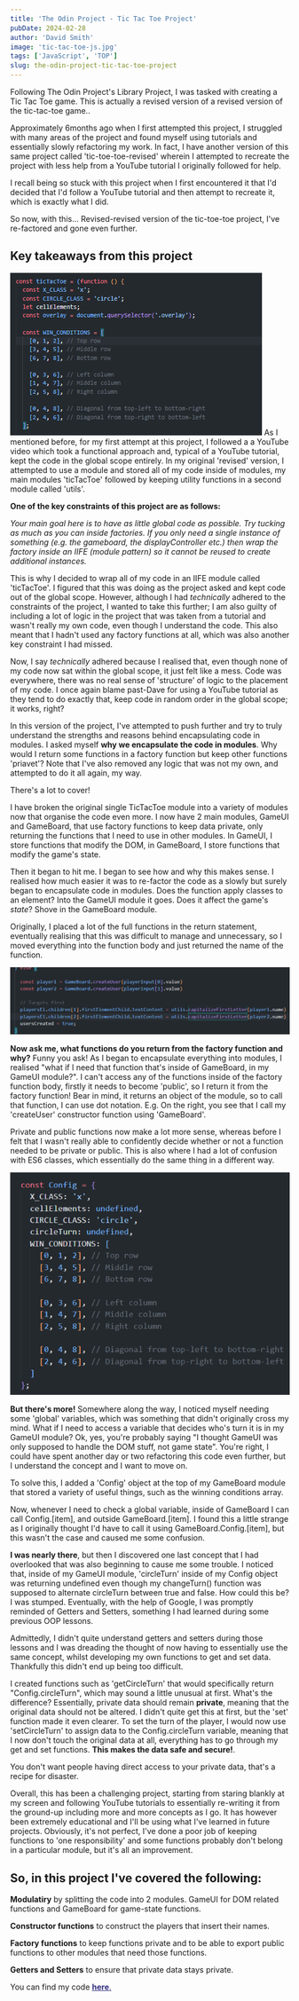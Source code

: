 ```yaml
---
title: 'The Odin Project - Tic Tac Toe Project'
pubDate: 2024-02-28
author: 'David Smith'
image: 'tic-tac-toe-js.jpg'
tags: ['JavaScript', 'TOP']
slug: the-odin-project-tic-tac-toe-project
---
```


Following The Odin Project's Library Project, I was tasked with creating a Tic Tac Toe game. This is actually a revised version of a revised version of the tic-tac-toe game..

Approximately 6months ago when I first attempted this project, I struggled with many areas of the project and found myself using tutorials and essentially slowly refactoring my work. In fact, I have another version of this same project called 'tic-toe-toe-revised' wherein I attempted to recreate the project with less help from a YouTube tutorial I originally followed for help.

I recall being so stuck with this project when I first encountered it that I'd decided that I'd follow a YouTube tutorial and then attempt to recreate it, which is exactly what I did.

So now, with this... Revised-revised version of the tic-toe-toe project, I've re-factored and gone even further.

## Key takeaways from this project

<img src="/public/images/the-odin-project-images/tic-tac-toe-project/tic-tac-toe-module1.png" alt="Alt text" class="md:p-4 md:float-right md:w-1/2"/>
As I mentioned before, for my first attempt at this project, I followed a a YouTube video which took a functional approach and, typical of a YouTube tutorial, kept the code in the global scope entirely. In my original 'revised' version, I attempted to use a module and stored all of my code inside of modules, my main modules 'ticTacToe' followed by keeping utility functions in a second module called 'utils'.

**One of the key constraints of this project are as follows:**

_Your main goal here is to have as little global code as possible. Try tucking as much as you can inside factories. If you only need a single instance of something (e.g. the gameboard, the displayController etc.) then wrap the factory inside an IIFE (module pattern) so it cannot be reused to create additional instances._

This is why I decided to wrap all of my code in an IIFE module called 'ticTacToe'. I figured that this was doing as the project asked and kept code out of the global scope. However, although I had _technically_ adhered to the constraints of the project, I wanted to take this further; I am also guilty of including a lot of logic in the project that was taken from a tutorial and wasn't really my own code, even though I understand the code. This also meant that I hadn't used any factory functions at all, which was also another key constraint I had missed.

Now, I say _technically_ adhered because I realised that, even though none of my code now sat within the global scope, it just felt like a mess. Code was everywhere, there was no real sense of 'structure' of logic to the placement of my code. I once again blame past-Dave for using a YouTube tutorial as they tend to do exactly that, keep code in random order in the global scope; it works, right?

In this version of the project, I've attempted to push further and try to truly understand the strengths and reasons behind encapsulating code in modules. I asked myself **why we encapsulate the code in modules**. Why would I return some functions in a factory function but keep other functions 'priavet'? Note that I've also removed any logic that was not my own, and attempted to do it all again, my way.

There's a lot to cover!

I have broken the original single TicTacToe module into a variety of modules now that organise the code even more. I now have 2 main modules, GameUI and GameBoard, that use factory functions to keep data private, only returning the functions that I need to use in other modules. In GameUI, I store functions that modify the DOM, in GameBoard, I store functions that modify the game's state.

Then it began to hit me. I began to see how and why this makes sense. I realised how much easier it was to re-factor the code as a slowly but surely began to encapsulate code in modules. Does the function apply classes to an element? Into the GameUI module it goes. Does it affect the game's _state_? Shove in the GameBoard module.

Originally, I placed a lot of the full functions in the return statement, eventually realising that this was difficult to manage and unnecessary, so I moved everything into the function body and just returned the name of the function.

<img src="/public/images/the-odin-project-images/tic-tac-toe-project/tic-tac-toe-constructor.png" alt="Alt text" class="md:p-4 md:float-right md:w-1/2"/>

**Now ask me, what functions do you return from the factory function and why?**
Funny you ask! As I began to encapsulate everything into modules, I realised "what if I need that function that's inside of GameBoard, in my GameUI module?". I can't access any of the functions inside of the factory function body, firstly it needs to become 'public', so I return it from the factory function! Bear in mind, it returns an object of the module, so to call that function, I can use dot notation. E.g. On the right, you see that I call my 'createUser' constructor function using 'GameBoard'.

Private and public functions now make a lot more sense, whereas before I felt that I wasn't really able to confidently decide whether or not a function needed to be private or public. This is also where I had a lot of confusion with ES6 classes, which essentially do the same thing in a different way.

<img src="/public/images/the-odin-project-images/tic-tac-toe-project/tic-tac-toe-config.png" alt="Alt text" class="md:p-4 md:float-right md:w-1/2"/>

**But there's more!**
Somewhere along the way, I noticed myself needing some 'global' variables, which was something that didn't originally cross my mind. What if I need to access a variable that decides who's turn it is in my GameUI module? Ok, yes, you're probably saying "I thought GameUI was only supposed to handle the DOM stuff, not game state". You're right, I could have spent another day or two refactoring this code even further, but I understand the concept and I want to move on.

To solve this, I added a 'Config' object at the top of my GameBoard module that stored a variety of useful things, such as the winning conditions array.

Now, whenever I need to check a global variable, inside of GameBoard I can call Config.[item], and outside GameBoard.[item]. I found this a little strange as I originally thought I'd have to call it using GameBoard.Config.[item], but this wasn't the case and caused me some confusion.

**I was nearly there**, but then I discovered one last concept that I had overlooked that was also beginning to cause me some trouble.
I noticed that, inside of my GameUI module, 'circleTurn' inside of my Config object was returning undefined even though my changeTurn() function was supposed to alternate circleTurn between true and false. How could this be? I was stumped. Eventually, with the help of Google, I was promptly reminded of Getters and Setters, something I had learned during some previous OOP lessons.

Admittedly, I didn't quite understand getters and setters during those lessons and I was dreading the thought of now having to essentially use the same concept, whilst developing my own functions to get and set data. Thankfully this didn't end up being too difficult.

I created functions such as 'getCircleTurn' that would specifically return "Config.circleTurn", which may sound a little unusual at first. What's the difference? Essentially, private data should remain **private**, meaning that the original data should not be altered. I didn't quite get this at first, but the 'set' function made it even clearer. To set the turn of the player, I would now use 'setCircleTurn' to assign data to the Config.circleTurn variable, meaning that I now don't touch the original data at all, everything has to go through my get and set functions. **This makes the data safe and secure!**.

You don't want people having direct access to your private data, that's a recipe for disaster.

Overall, this has been a challenging project, starting from staring blankly at my screen and following YouTube tutorials to essentially re-writing it from the ground-up including more and more concepts as I go. It has however been extremely educational and I'll be using what I've learned in future projects. Obviously, it's not perfect, I've done a poor job of keeping functions to 'one responsibility' and some functions probably don't belong in a particular module, but it's all an improvement.

## So, in this project I've covered the following:<br>

**Modulatiry** by splitting the code into 2 modules. GameUI for DOM related functions and GameBoard for game-state functions.

**Constructor functions** to construct the players that insert their names.

**Factory functions** to keep functions private and to be able to export public functions to other modules that need those functions.

**Getters and Setters** to ensure that private data stays private.

You can find my code <a target="_blank" href="https://github.com/Moomins07/tic-tac-toe-revised-top" style="color: #312e81;">**here**.</a>

